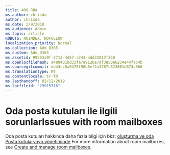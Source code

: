 ```yaml
---
title: 408 RBA
ms.author: chrisda
author: chrisda
ms.date: 2/9/2018
ms.audience: Admin
ms.topic: article
ROBOTS: NOINDEX, NOFOLLOW
localization_priority: Normal
ms.collection: Adm_O365
ms.custom: Adm_O365
ms.assetid: 99553a9f-3713-4d57-a243-add33813f360
ms.openlocfilehash: a480401bd33fa7e9126e7df3850e6234e44fac4b
ms.sourcegitcommit: dd43cc0a9470f98b8ef2a3787c823801d674c666
ms.translationtype: MT
ms.contentlocale: tr-TR
ms.lasthandoff: 02/12/2019
ms.locfileid: "29915716"
---
```

# <a name="issues-with-room-mailboxes"></a><span data-ttu-id="56830-102">Oda posta kutuları ile ilgili sorunlar</span><span class="sxs-lookup"><span data-stu-id="56830-102">Issues with room mailboxes</span></span>

<span data-ttu-id="56830-103">Oda posta kutuları hakkında daha fazla bilgi için bkz: [oluşturma ve oda Posta kutularynyn yönetiminde](https://go.microsoft.com/fwlink/p/?linkid=717533).</span><span class="sxs-lookup"><span data-stu-id="56830-103">For more information about room mailboxes, see [Create and manage room mailboxes](https://go.microsoft.com/fwlink/p/?linkid=717533).</span></span>
  


